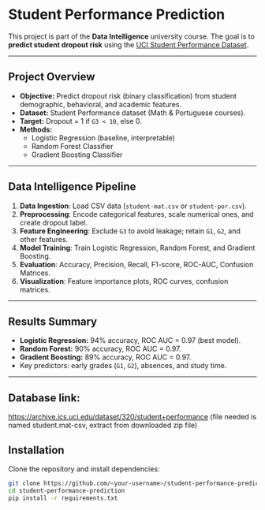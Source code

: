 # Student Performance Prediction

This project is part of the **Data Intelligence** university course. The goal is to **predict student dropout risk** using the [UCI Student Performance Dataset](https://archive.ics.uci.edu/dataset/320/student+performance).

---

## Project Overview
- **Objective:** Predict dropout risk (binary classification) from student demographic, behavioral, and academic features.  
- **Dataset:** Student Performance dataset (Math & Portuguese courses).  
- **Target:** Dropout = 1 if `G3 < 10`, else 0.  
- **Methods:**  
  - Logistic Regression (baseline, interpretable)  
  - Random Forest Classifier  
  - Gradient Boosting Classifier  

---

## Data Intelligence Pipeline
1. **Data Ingestion**: Load CSV data (`student-mat.csv` or `student-por.csv`).  
2. **Preprocessing**: Encode categorical features, scale numerical ones, and create dropout label.  
3. **Feature Engineering**: Exclude `G3` to avoid leakage; retain `G1`, `G2`, and other features.  
4. **Model Training**: Train Logistic Regression, Random Forest, and Gradient Boosting.  
5. **Evaluation**: Accuracy, Precision, Recall, F1-score, ROC-AUC, Confusion Matrices.  
6. **Visualization**: Feature importance plots, ROC curves, confusion matrices.  

---

## Results Summary
- **Logistic Regression:** 94% accuracy, ROC AUC = 0.97 (best model).  
- **Random Forest:** 90% accuracy, ROC AUC = 0.97.  
- **Gradient Boosting:** 89% accuracy, ROC AUC = 0.97.  
- Key predictors: early grades (`G1`, `G2`), absences, and study time.  

---

## Database link:
https://archive.ics.uci.edu/dataset/320/student+performance (file needed is named student.mat-csv, extract from downloaded zip file)

## Installation
Clone the repository and install dependencies:
```bash
git clone https://github.com/<your-username>/student-performance-prediction.git
cd student-performance-prediction
pip install -r requirements.txt
